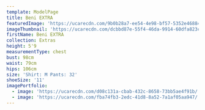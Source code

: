 ```yaml
---
template: ModelPage
title: Beni EXTRA
featuredImage: 'https://ucarecdn.com/9b0b28a7-ee54-4e98-bf57-5352e46884cd/'
imageThumbnail: 'https://ucarecdn.com/dcbbd87e-55f4-46da-9914-60dfa823c1ef/'
firstName: Beni EXTRA
collection: Extras
height: 5'9
measurementType: chest
bust: 98cm
waist: 79cm
hips: 106cm
size: 'Shirt: M Pants: 32'
shoeSize: '11'
imagePortfolio:
  - image: 'https://ucarecdn.com/d08c131a-cbab-432c-8658-73bb5ae4f91b/'
  - image: 'https://ucarecdn.com/fba74fb3-2edc-41d8-8a52-7a1af05aa947/'
---
```


